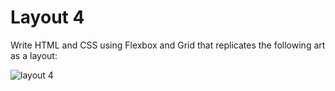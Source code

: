 # Layout 4

Write HTML and CSS using Flexbox and Grid that replicates the following art as a layout:

![layout 4](http://www.piet-mondrian.org/composition-ii-in-red-blue-and-yellow.jsp)
